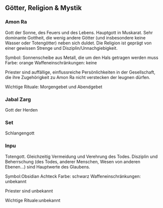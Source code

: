 ## Götter, Religion & Mystik

### Amon Ra

Gott der Sonne, des Feuers und des Lebens. Hauptgott in Muskarat. Sehr dominante Gottheit, die wenig andere Götter (und insbesondere keine Wasser oder Totengötter) neben sich duldet. Die Religion ist geprägt von einer gewissen Strenge und Disziplin/Unnachgiebigkeit.

Symbol: Sonnenscheibe aus Metall, die um den Hals getragen werden muss
Farbe: orange
Waffeneinschränkungen: keine

Priester sind auffällige, einflussreiche Persönlichkeiten in der Gesellschaft, die ihre Zugehörigkeit zu Amon Ra nicht verstecken der leugnen dürfen.

Wichtige Rituale: Morgengebet und Abendgebet

### Jabal Zarg

Gott der Herden

### Set

Schlangengott

### Inpu

Totengott. Gleichzeitig Vermeidung und Verehrung des Todes. Disziplin und Beherrschung (des Todes, anderer Menschen, Wesen von anderen Ebenen...) sind Hauptwerte des Glaubens.

Symbol:Obsidian Achteck
Farbe: schwarz
Waffeneinschränkungen: unbekannt

Priester sind unbekannt

Wichtige Rituale:unbekannt
